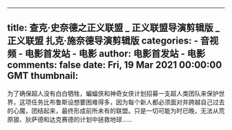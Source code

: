 
---
title: 查克·史奈德之正义联盟 _ 正义联盟导演剪辑版 _ 正义联盟 扎克·施奈德导演剪辑版
categories: 
    - 音视频
    - 电影首发站 - 电影
author: 电影首发站 - 电影
comments: false
date: Fri, 19 Mar 2021 00:00:00 GMT
thumbnail: 
---

<div>   
为了确保超人没有白白牺牲，蝙蝠侠和神奇女侠计划招募一支超人类团队来保护世界，这项任务比布鲁斯设想要困难得多，因为每个新人都必须面对并跨越自己过去的心魔，团结起来，最终形成前所未有的联盟。只是一切可能为时已晚，无法从荒原狼、狄萨德和达克赛德的计划中拯救地球……  
</div>
            